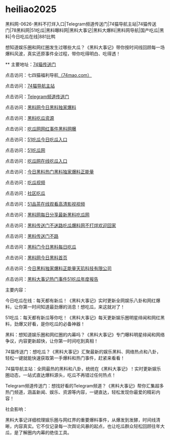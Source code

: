 # heiliao2025
黑料网-0626-黑料不打烊入口|Telegram频道传送门|74猫导航主站|74猫传送门|78黑料网|51吃瓜|黑料曝料网|黑料大事记|黑料大爆料|黑料网导航|国产吃瓜|黑料|今日吃瓜在线|881比鸭

想知道娱乐圈和网红圈发生过哪些大瓜？《黑料大事记》带你按时间线回顾每一场爆料风波，真实还原事件全过程，带你吃得明白、吃得透！

** 主要地址：<a href="https://74mao.com/">74猫传送门</a>

点击访问：七四猫福利导航<a href="https://74mao.com/">（74mao.com）</a>

点击访问：<a href="https://74mao.com/">74猫导航主站</a>

点击访问：<a href="https://74mao.com/">Telegram频道传送门</a>

点击访问：<a href="https://heiliao890.pages.dev/">黑料网今日黑料独家爆料</a>

点击访问：<a href="https://heiliao821.pages.dev/">黑料吃瓜资源</a>

点击访问：<a href="https://chigua437.pages.dev/">吃瓜网网红事件黑料网曝</a>

点击访问：<a href="https://chigua814.pages.dev/">51吃瓜今日吃瓜入口</a>

点击访问：<a href="https://chigua207.pages.dev/">51吃瓜网</a>

点击访问：<a href="https://chigua182.pages.dev/">吃瓜网在线吃瓜入口</a>

点击访问：<a href="https://heiliao903.pages.dev/">今日黑料热门黑料独家爆料正能量</a>

点击访问：<a href="https://cg9-35.pages.dev/">吃瓜视频</a>

点击访问：<a href="https://cg8-35.pages.dev/">社区吃瓜</a>

点击访问：<a href="https://pc8-34.pages.dev/">51品茶在线观看高清影视视频</a>

点击访问：<a href="https://heiliao619.pages.dev/">黑料网每日分享最新黑料吃瓜网</a>

点击访问：<a href="https://heiliao198.pages.dev/">黑料传送门不迷路吃瓜爆料网不打烊欢迎回家</a>

点击访问：<a href="https://heiliao371.pages.dev/">黑料传送门不路</a>

点击访问：<a href="https://heiliao971.pages.dev/">黑料门今日黑料每日吃瓜</a>

点击访问：<a href="https://heiliao901.pages.dev/">黑料网今日黑料首页</a>

点击访问：<a href="https://heiliao383.pages.dev/">今日黑料独家爆料正能量天玑科技有限公司</a>

点击访问：<a href="https://heiliao517.pages.dev/">黑料大事记热门事件51吃瓜年度报告</a>

主要内容：

今日吃瓜在线：每天都有新瓜！《黑料大事记》实时更新全网娱乐八卦和网红爆料，让你第一时间知道最劲爆的消息！想吃瓜，来这就对了！

51吃瓜：每天都有新瓜等你吃！《黑料大事记》每天更新娱乐圈明星绯闻和网红黑料，劲爆又好看，是你吃瓜的必备神器！

黑料：想知道娱乐圈和网红圈的内幕吗？《黑料大事记》专门曝料明星绯闻和网络争议，内容更新超快，让你第一时间吃到真相！

74猫传送门：想吃瓜？《黑料大事记》汇聚最新的娱乐黑料、网络热点和八卦，轻松一键就能快速获取第一手爆料和热门事件，赶紧来看看！

74猫导航主站：全网最热的黑料和八卦，统统在《黑料大事记》！实时更新娱乐圈动态，一站式直达爆料源头，吃瓜不再错过任何热点！

Telegram频道传送门：想找好看的Telegram频道？《黑料大事记》帮你汇集超多热门频道，涵盖新闻、娱乐、资源等内容，一键直达，轻松发现你最爱的精彩内容！

社会影响：

黑料大事记详细梳理娱乐圈与网红界的重要爆料事件，从爆发到发酵，时间线清晰，内容真实。它不仅记录每一次舆论风暴的起点，也让吃瓜群众轻松回顾往年大瓜，是了解圈内内幕的绝佳工具。

<span style="display:none;">[Canonical link](https://github.com/boo20250626/tai02）</span>
